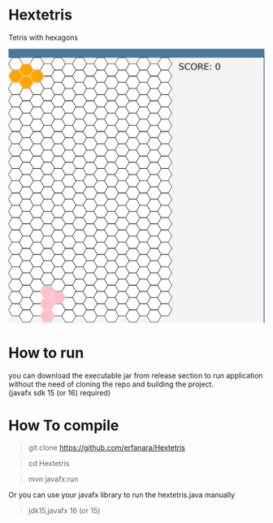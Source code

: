 # Hextetris
Tetris with hexagons


![alt text](https://github.com/erfanara/Hextetris/blob/main/screenshot/1.png)

# How to run
you can download the executable jar from release section to run application without the need of cloning the repo and building the project. \
  (javafx sdk 15 (or 16) required)

# How To compile
> git clone https://github.com/erfanara/Hextetris

> cd Hextetris

> mvn javafx:run

Or you can use your javafx library to run the hextetris.java manually

> jdk15,javafx 16 (or 15)
